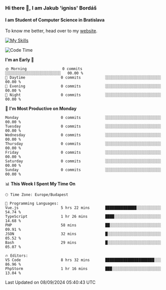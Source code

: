 ### Hi there 👋, I am Jakub 'igniss' Bordáš

#### I am Student of Computer Science in Bratislava
To know me better, head over to my [website](https://bordas.sk).

[![My Skills](https://skillicons.dev/icons?i=js,html,css,figma,svelte,java,kotlin,python,postgresql,typescript,nest,nodejs)](https://bordas.sk)


<!--START_SECTION:waka-->
![Code Time](http://img.shields.io/badge/Code%20Time-1%2C516%20hrs%2015%20mins-blue)

**I'm an Early 🐤** 

```text
🌞 Morning                0 commits           ░░░░░░░░░░░░░░░░░░░░░░░░░   00.00 % 
🌆 Daytime                0 commits           ░░░░░░░░░░░░░░░░░░░░░░░░░   00.00 % 
🌃 Evening                0 commits           ░░░░░░░░░░░░░░░░░░░░░░░░░   00.00 % 
🌙 Night                  0 commits           ░░░░░░░░░░░░░░░░░░░░░░░░░   00.00 % 
```
📅 **I'm Most Productive on Monday** 

```text
Monday                   0 commits           ░░░░░░░░░░░░░░░░░░░░░░░░░   00.00 % 
Tuesday                  0 commits           ░░░░░░░░░░░░░░░░░░░░░░░░░   00.00 % 
Wednesday                0 commits           ░░░░░░░░░░░░░░░░░░░░░░░░░   00.00 % 
Thursday                 0 commits           ░░░░░░░░░░░░░░░░░░░░░░░░░   00.00 % 
Friday                   0 commits           ░░░░░░░░░░░░░░░░░░░░░░░░░   00.00 % 
Saturday                 0 commits           ░░░░░░░░░░░░░░░░░░░░░░░░░   00.00 % 
Sunday                   0 commits           ░░░░░░░░░░░░░░░░░░░░░░░░░   00.00 % 
```


📊 **This Week I Spent My Time On** 

```text
🕑︎ Time Zone: Europe/Budapest

💬 Programming Languages: 
Vue.js                   5 hrs 22 mins       ██████████████░░░░░░░░░░░   54.74 % 
TypeScript               1 hr 26 mins        ████░░░░░░░░░░░░░░░░░░░░░   14.68 % 
PHP                      58 mins             ██░░░░░░░░░░░░░░░░░░░░░░░   09.91 % 
JSON                     32 mins             █░░░░░░░░░░░░░░░░░░░░░░░░   05.52 % 
Bash                     29 mins             █░░░░░░░░░░░░░░░░░░░░░░░░   05.07 % 

🔥 Editors: 
VS Code                  8 hrs 32 mins       ██████████████████████░░░   86.96 % 
PhpStorm                 1 hr 16 mins        ███░░░░░░░░░░░░░░░░░░░░░░   13.04 % 
```


 Last Updated on 08/09/2024 05:40:43 UTC
<!--END_SECTION:waka-->
